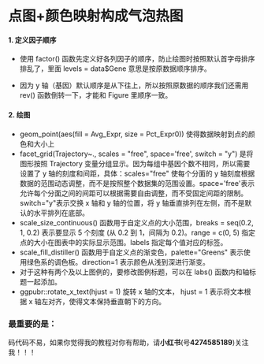 # 点图+颜色映射构成气泡热图

#### 1. 定义因子顺序

- 使用 factor() 函数先定义好各列因子的顺序，防止绘图时按照默认首字母排序排乱了，里面 levels = data$Gene 意思是按原数据顺序排序。

- 因为 y 轴（基因）默认顺序是从下往上，所以按照原数据的顺序我们还需用 rev() 函数倒转一下，才能和 Figure 里顺序一致。

#### 2. 绘图

- geom_point(aes(fill = Avg_Expr, size = Pct_Expr0)) 使得数据映射到点的颜色和大小上
- facet_grid(Trajectory~., scales = "free", space='free', switch = "y") 是将图形按照 Trajectory 变量分组显示。因为每组中基因个数不相同，所以需要设置了 y 轴的刻度和间距，具体：scales="free" 使每个分面的 y 轴刻度根据数据的范围动态调整，而不是按照整个数据集的范围设置。space='free'表示允许每个分面之间的间距可以根据需要自由调整，而不受固定间距的限制。switch="y"表示交换 x 轴和 y 轴的位置，将 y 轴垂直排列在左侧，而不是默认的水平排列在底部。
- scale_size_continuous() 函数用于自定义点的大小范围，breaks = seq(0.2, 1, 0.2) 表示要显示 5 个刻度 (从 0.2 到 1，间隔为 0.2)。range = c(0, 5) 指定点的大小在图表中的实际显示范围。labels 指定每个值对应的标签。
- scale_fill_distiller() 函数用于自定义点的渐变色，palette="Greens" 表示使用绿色系的调色板。direction=1 表示颜色从浅到深进行渐变。
- 对于这种有两个及以上图例的，要修改图例标题，可以在 labs() 函数内和轴标题一起添加。
- ggpubr::rotate_x_text(hjust = 1) 旋转 x 轴的文本， hjust = 1 表示将文本根据 x 轴左对齐，使得文本保持垂直朝下的方向。

#### 

### 最重要的是：

码代码不易，如果你觉得我的教程对你有帮助，请**小红书**(号**4274585189**)关注我！！！
